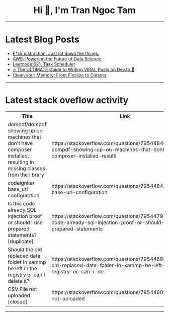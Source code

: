 <h1 align="center">Hi 👋, I'm Tran Ngoc Tam</h1>

---

# Latest Blog Posts 
<!-- BLOG-POST-LIST:START -->
- [F*ck distraction. Just jot down the things.](https://dev.to/abdibrokhim/fck-distraction-just-jot-down-the-things-3ob)
- [AWS: Powering the Future of Data Science](https://dev.to/aws-builders/aws-powering-the-future-of-data-science-2e1b)
- [Leetcode 621. Task Scheduler](https://dev.to/rohithv07/leetcode-621-task-scheduler-59jn)
- [🔥 The ULTIMATE Guide to Writing VIRAL Posts on Dev.to 🌟](https://dev.to/hanzla-baig/the-ultimate-guide-to-writing-viral-posts-on-devto-59h3)
- [Clean your Memory: From Finalize to Cleaner](https://dev.to/stefanofago73/clean-your-memory-from-finalize-to-cleaner-3lm8)
<!-- BLOG-POST-LIST:END -->

---

# Latest stack oveflow activity
<table>
  <tr><th>Title</th><th>Link</th></tr>
  <!-- STACKOVERFLOW:START --><tr><td>dompdf/dompdf showing up on machines that don&#39;t have composer installed, resulting in missing classes from the library</td><td>https://stackoverflow.com/questions/79544846/dompdf-dompdf-showing-up-on-machines-that-dont-have-composer-installed-resulti</td></tr><tr><td>codeigniter base_url configuration</td><td>https://stackoverflow.com/questions/79544842/codeigniter-base-url-configuration</td></tr><tr><td>Is this code already SQL injection proof or should I use prepared statements? [duplicate]</td><td>https://stackoverflow.com/questions/79544792/is-this-code-already-sql-injection-proof-or-should-i-use-prepared-statements</td></tr><tr><td>Should the old replaced data folder in xammp be left in the registry or can I delete it?</td><td>https://stackoverflow.com/questions/79544689/should-the-old-replaced-data-folder-in-xammp-be-left-in-the-registry-or-can-i-de</td></tr><tr><td>CSV File not uploaded [closed]</td><td>https://stackoverflow.com/questions/79544609/csv-file-not-uploaded</td></tr><!-- STACKOVERFLOW:END -->
</table>

---


